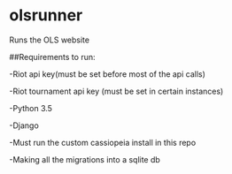 # olsrunner
Runs the OLS website

##Requirements to run:

-Riot api key(must be set before most of the api calls)

-Riot tournament api key (must be set in certain instances)

-Python 3.5

-Django

-Must run the custom cassiopeia install in this repo

-Making all the migrations into a sqlite db
